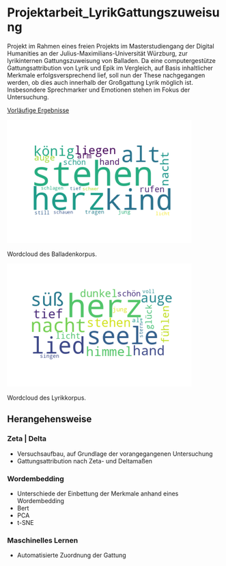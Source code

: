 # Projektarbeit_LyrikGattungszuweisung

Projekt im Rahmen eines freien Projekts im Masterstudiengang der Digital Humanities an der Julius-Maximilians-Universität Würzburg, zur lyrikinternen Gattungszuweisung von Balladen.
Da eine computergestütze Gattungsattribution von Lyrik und Epik im Vergleich, auf Basis inhaltlicher Merkmale erfolgsversprechend lief, soll nun der These nachgegangen werden, ob dies auch innerhalb der Großgattung Lyrik möglich ist. Insbesondere Sprechmarker und Emotionen stehen im Fokus der Untersuchung.

[Vorläufige Ergebnisse](https://github.com/piahh/stilo_lyric_ballads/blob/main/Arbeit/erste%20Erkenntnisse.pdf)

![wordcloud_ballade](https://github.com/piahh/stilo_lyric_ballads/blob/main/results/datenexploration/angepasst/wordcloud_ballade_angepasst.png)

Wordcloud des Balladenkorpus.

![wordcloud_lied](https://github.com/piahh/stilo_lyric_ballads/blob/main/results/datenexploration/angepasst/wordcloud_lyrik_angepasst.png)

Wordcloud des Lyrikkorpus.


## Herangehensweise
### Zeta | Delta
- Versuchsaufbau, auf Grundlage der vorangegangenen Untersuchung
- Gattungsattribution nach Zeta- und Deltamaßen

### Wordembedding
- Unterschiede der Einbettung der Merkmale anhand eines Wordembedding
- Bert
- PCA
- t-SNE

### Maschinelles Lernen
- Automatisierte Zuordnung der Gattung

